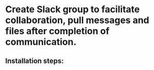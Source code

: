 # Create Slack group to facilitate collaboration, pull messages and files after completion of communication.

## Installation steps: